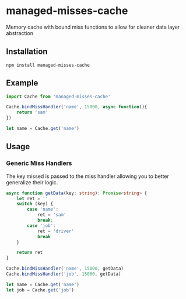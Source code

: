 # managed-misses-cache
Memory cache with bound miss functions to allow for cleaner data layer abstraction
## Installation
    npm install managed-misses-cache

## Example
```typescript
import Cache from 'managed-misses-cache'

Cache.bindMissHandler('name', 15000, async function(){
    return 'sam'
})

let name = Cache.get('name')
```

## Usage

### Generic Miss Handlers
The key missed is passed to the miss handler allowing you to better generalize their logic.
```typescript
async function getData(key: string): Promise<string> {
    let ret = ''
    switch (key) {
        case 'name':
            ret = 'sam'
            break;
        case 'job':
            ret = 'driver'
            break
    }

    return ret
}

Cache.bindMissHandler('name', 15000, getData)
Cache.bindMissHandler('job', 15000, getData)

let name = Cache.get('name')
let job = Cache.get('job')
```